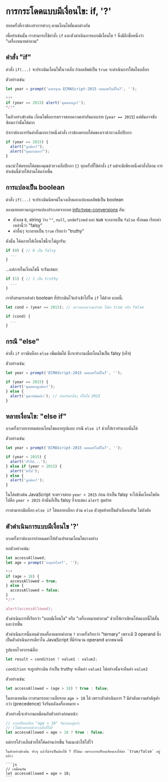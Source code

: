 # การกระโดดแบบมีเงื่อนไข: if, '?'

บ่อยครั้งที่เราต้องทำการต่างๆ ตามเงื่อนไขที่แตกต่างกัน

เพื่อทำเช่นนั้น เราสามารถใช้คำสั่ง `if` และตัวดำเนินการแบบมีเงื่อนไข `?` ซึ่งมีอีกชื่อหนึ่งว่า "เครื่องหมายคำถาม"

## คำสั่ง "if"

คำสั่ง `if(...)` จะประเมินเงื่อนไขในวงเล็บ ถ้าผลลัพธ์เป็น `true` จะดำเนินการโค้ดในบล็อก

ตัวอย่างเช่น:

```js run
let year = prompt('มาตรฐาน ECMAScript-2015 เผยแพร่ในปีใด?', '');

*!*
if (year == 2015) alert('คุณตอบถูก!');
*/!*
```

ในตัวอย่างข้างต้น เงื่อนไขคือการตรวจสอบความเท่ากันแบบง่าย (`year == 2015`) แต่มันอาจซับซ้อนกว่านั้นได้มาก

ถ้าเราต้องการรันคำสั่งมากกว่าหนึ่งคำสั่ง เราต้องครอบโค้ดของเราด้วยวงเล็บปีกกา:

```js
if (year == 2015) {
  alert("ถูกต้อง!");
  alert("คุณเก่งมาก!");
}  
```

แนะนำให้ครอบโค้ดของคุณด้วยวงเล็บปีกกา `{}` ทุกครั้งที่ใช้คำสั่ง `if` แม้จะมีเพียงหนึ่งคำสั่งก็ตาม การทำเช่นนี้ช่วยให้อ่านโค้ดง่ายขึ้น 

## การแปลงเป็น boolean 

คำสั่ง `if(...)` จะประเมินนิพจน์ในวงเล็บและแปลงผลลัพธ์เป็น boolean

ลองมาทบทวนกฎการแปลงประเภทจากบท <info:type-conversions> กัน:

- ตัวเลข `0`, string ว่าง `""`, `null`, `undefined` และ `NaN` จะกลายเป็น `false` ทั้งหมด เรียกค่าเหล่านี้ว่า "falsy"
- ค่าอื่นๆ จะกลายเป็น `true` เรียกว่า "truthy"

ดังนั้น โค้ดภายใต้เงื่อนไขนี้จะไม่ถูกรัน:

```js
if (0) { // 0 เป็น falsy
  ...
}
```

...แต่ภายในเงื่อนไขนี้ จะรันเสมอ:

```js
if (1) { // 1 เป็น truthy
  ...
}
```

เรายังสามารถส่งค่า boolean ที่ประเมินไว้แล้วเข้าไปใน `if` ได้ด้วย แบบนี้:

```js  
let cond = (year == 2015); // ตรวจสอบความเท่ากัน ได้ค่า true หรือ false

if (cond) {
  ... 
}
```

## กรณี "else"

คำสั่ง `if` อาจมีบล็อก `else` เพิ่มเติมได้ ซึ่งจะทำงานเมื่อเงื่อนไขเป็น falsy (เท็จ)

ตัวอย่างเช่น:
```js run
let year = prompt('ECMAScript-2015 เผยแพร่ในปีใด?', '');

if (year == 2015) {
  alert('คุณตอบถูกต้อง!');
} else {
  alert('คุณจำผิดแล้ว'); // สำหรับค่าอื่นๆ ที่ไม่ใช่ 2015
}
```

## หลายเงื่อนไข: "else if"

บางครั้งเราอยากทดสอบเงื่อนไขหลายรูปแบบ กรณี `else if` ช่วยให้เราทำแบบนั้นได้

ตัวอย่างเช่น:

```js run
let year = prompt('ECMAScript-2015 เผยแพร่ในปีใด?', '');

if (year < 2015) {
  alert('เร็วไป...');
} else if (year > 2015) {
  alert('ช้าไป');  
} else {
  alert('ถูกต้อง!');
}
```

ในโค้ดข้างต้น JavaScript จะตรวจสอบ `year < 2015` ก่อน ถ้าเป็น falsy จะไปเช็คเงื่อนไขถัดไปคือ `year > 2015` ถ้านั่นก็เป็น falsy ก็จะแสดง `alert` สุดท้าย

เราสามารถมีบล็อก `else if` ได้หลายบล็อก ส่วน `else` ตัวสุดท้ายเป็นตัวเลือกเสริม ไม่บังคับ

## ตัวดำเนินการแบบมีเงื่อนไข '?'

บางครั้งเราต้องการกำหนดค่าให้ตัวแปรตามเงื่อนไขบางอย่าง

ยกตัวอย่างเช่น:

```js run no-beautify
let accessAllowed;
let age = prompt('อายุเท่าไหร่?', '');

*!*
if (age > 18) {
  accessAllowed = true;
} else {
  accessAllowed = false;  
}
*/!*

alert(accessAllowed);
```

ตัวดำเนินการที่เรียกว่า "แบบมีเงื่อนไข" หรือ "เครื่องหมายคำถาม" ช่วยให้เราเขียนโค้ดแบบนี้ได้สั้นและง่ายขึ้น

ตัวดำเนินการนี้แทนด้วยเครื่องหมายคำถาม `?` บางครั้งเรียกว่า "ternary" เพราะมี 3 operand ซึ่งเป็นตัวดำเนินการเดียวใน JavaScript ที่มีจำนวน operand มากขนาดนี้

รูปแบบไวยากรณ์คือ:
```js
let result = condition ? value1 : value2;
```

`condition` จะถูกประเมิน ถ้าเป็น truthy จะคืนค่า `value1` ไม่อย่างนั้นจะคืนค่า `value2`

ตัวอย่างเช่น:

```js
let accessAllowed = (age > 18) ? true : false;
```

ในทางเทคนิค เราสามารถละวงเล็บรอบ `age > 18` ได้ เพราะตัวดำเนินการ ? มีลำดับความสำคัญต่ำกว่า (precedence) จึงรันหลังเครื่องหมาย `>` 

ตัวอย่างนี้จะทำงานเหมือนกับตัวอย่างก่อนหน้า:

```js
// การเปรียบเทียบ "age > 18" รันก่อนอยู่แล้ว
// (ไม่ต้องครอบด้วยวงเล็บก็ได้)
let accessAllowed = age > 18 ? true : false;
```

แต่การใส่วงเล็บช่วยให้โค้ดอ่านง่ายขึ้น จึงแนะนำให้ใส่ไว้

````smart
ในตัวอย่างข้างต้น จริงๆ แล้วไม่จำเป็นต้องใช้ ? ก็ได้นะ เพราะการเปรียบเทียบเองให้ค่า `true/false` อยู่แล้ว:

```js
// เหมือนกัน
let accessAllowed = age > 18;
``` 
````
